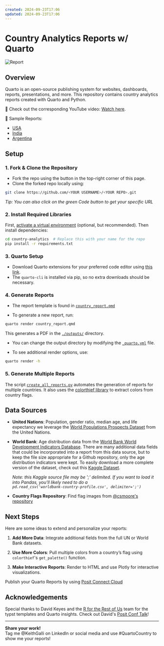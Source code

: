 ```yaml
---
created: 2024-09-23T17:06
updated: 2024-09-23T17:06
---
```

# Country Analytics Reports w/ Quarto

![Report](images/report-sample.png)

## Overview

Quarto is an open-source publishing system for websites, dashboards, reports, presentations, and more. This repository contains country analytics reports created with Quarto and Python.

🎥 Check out the corresponding YouTube video: [Watch here](https://youtu.be/dQw4w9WgXcQ?si=dPBNv-5YEO27OssV).

📄 Sample Reports:  
- [USA](./outputs/USA.pdf)  
- [India](./outputs/IND.pdf)  
- [Argentina](./outputs/ARG.pdf)  

## Setup

### 1. Fork & Clone the Repository

- Fork the repo using the button in the top-right corner of this page.
- Clone the forked repo locally using:
```sh
git clone https://github.com/<YOUR USERNAME>/<YOUR REPO>.git
```
*Tip: You can also click on the green Code button to get your specific URL*

### 2. Install Required Libraries

First, [activate a virtual environment](https://docs.python.org/3/tutorial/venv.html) (optional, but recommended). Then install dependencies:
```sh
cd country-analytics  # Replace this with your name for the repo
pip install -r requirements.txt
```

### 3. Quarto Setup

- Download Quarto extensions for your preferred code editor using [this link](https://quarto.org/docs/get-started/).
- The `quarto-cli` is installed via pip, so no extra downloads should be necessary.

### 4. Generate Reports

- The report template is found in [`country_report.qmd`](./country_report.qmd)

- To generate a new report, run:
```sh
quarto render country_report.qmd
```
  This generates a PDF in the [`./outputs/`](./outputs/) directory.

- You can change the output directory by modifying the [`_quarto.yml`](./_quarto.yml) file.

- To see additional render options, use:
```sh
quarto render -h
```

### 5. Generate Multiple Reports

The script [`create_all_reports.py`](./create_all_reports.py) automates the generation of reports for multiple countries. It also uses the [colorthief library](https://github.com/fengsp/color-thief-py) to extract colors from country flags.



## Data Sources

- **United Nations**: Population, gender ratio, median age, and life expectancy we leverage the [World Populations Prospects Dataset](https://population.un.org/wpp/Download/Standard/CSV/) from the United Nations.

- **World Bank**: Age distribution data from the [World Bank World Development Indicators Database](https://databank.worldbank.org/source/world-development-indicators/preview/on). There are many additional data fields that could be incorporated into a report from this data source, but to keep the file size appropriate for a Github repository, only the age distribution indicators were kept. To easily download a more complete version of the dataset, check out this [Kaggle Dataset](https://www.kaggle.com/datasets/joebeachcapital/world-bank-country-profile).

  *Note: this Kaggle source file may be ';' delimited. If you want to load it into Pandas, you'll likely need to do a <br/>
  `pd.read_csv('worldbank-country-profile.csv', delimiter=';')`*

- **Country Flags Repository**: Find flag images from [@csmoore's repository](https://github.com/csmoore/country-flag-icons)

## Next Steps

Here are some ideas to extend and personalize your reports:

1. **Add More Data**: Integrate additional fields from the full UN or World Bank datasets.

2. **Use More Colors**: Pull multiple colors from a country’s flag using `colorthief`'s `get_palette()` function.

3. **Make Interactive Reports**: Render to HTML and use Plotly for interactive visualizations.
   
Publish your Quarto Reports by using [Posit Connect Cloud](https://pos.it/connect-keith)

## Acknowledgements

Special thanks to David Keyes and the [R for the Rest of Us](https://rfortherestofus.com/) team for the typst templates and Quarto insights. Check out David's [Posit Conf Talk](https://www.youtube.com/@PositPBC)!

---

**Share your work!** <br/>
Tag me @KeithGalli on LinkedIn or social media and use #QuartoCountry to show me your reports!
